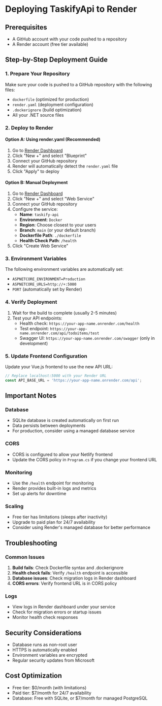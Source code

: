 # Deploying TaskifyApi to Render

## Prerequisites
- A GitHub account with your code pushed to a repository
- A Render account (free tier available)

## Step-by-Step Deployment Guide

### 1. Prepare Your Repository
Make sure your code is pushed to a GitHub repository with the following files:
- `dockerfile` (optimized for production)
- `render.yaml` (deployment configuration)
- `.dockerignore` (build optimization)
- All your .NET source files

### 2. Deploy to Render

#### Option A: Using render.yaml (Recommended)
1. Go to [Render Dashboard](https://dashboard.render.com/)
2. Click "New +" and select "Blueprint"
3. Connect your GitHub repository
4. Render will automatically detect the `render.yaml` file
5. Click "Apply" to deploy

#### Option B: Manual Deployment
1. Go to [Render Dashboard](https://dashboard.render.com/)
2. Click "New +" and select "Web Service"
3. Connect your GitHub repository
4. Configure the service:
   - **Name**: `taskify-api`
   - **Environment**: `Docker`
   - **Region**: Choose closest to your users
   - **Branch**: `main` (or your default branch)
   - **Dockerfile Path**: `./dockerfile`
   - **Health Check Path**: `/health`
5. Click "Create Web Service"

### 3. Environment Variables
The following environment variables are automatically set:
- `ASPNETCORE_ENVIRONMENT=Production`
- `ASPNETCORE_URLS=http://+:5000`
- `PORT` (automatically set by Render)

### 4. Verify Deployment
1. Wait for the build to complete (usually 2-5 minutes)
2. Test your API endpoints:
   - Health check: `https://your-app-name.onrender.com/health`
   - Test endpoint: `https://your-app-name.onrender.com/api/todoitems/test`
   - Swagger UI: `https://your-app-name.onrender.com/swagger` (only in development)

### 5. Update Frontend Configuration
Update your Vue.js frontend to use the new API URL:
```javascript
// Replace localhost:5000 with your Render URL
const API_BASE_URL = 'https://your-app-name.onrender.com/api';
```

## Important Notes

### Database
- SQLite database is created automatically on first run
- Data persists between deployments
- For production, consider using a managed database service

### CORS
- CORS is configured to allow your Netlify frontend
- Update the CORS policy in `Program.cs` if you change your frontend URL

### Monitoring
- Use the `/health` endpoint for monitoring
- Render provides built-in logs and metrics
- Set up alerts for downtime

### Scaling
- Free tier has limitations (sleeps after inactivity)
- Upgrade to paid plan for 24/7 availability
- Consider using Render's managed database for better performance

## Troubleshooting

### Common Issues
1. **Build fails**: Check Dockerfile syntax and .dockerignore
2. **Health check fails**: Verify `/health` endpoint is accessible
3. **Database issues**: Check migration logs in Render dashboard
4. **CORS errors**: Verify frontend URL is in CORS policy

### Logs
- View logs in Render dashboard under your service
- Check for migration errors or startup issues
- Monitor health check responses

## Security Considerations
- Database runs as non-root user
- HTTPS is automatically enabled
- Environment variables are encrypted
- Regular security updates from Microsoft

## Cost Optimization
- Free tier: $0/month (with limitations)
- Paid tier: $7/month for 24/7 availability
- Database: Free with SQLite, or $7/month for managed PostgreSQL 